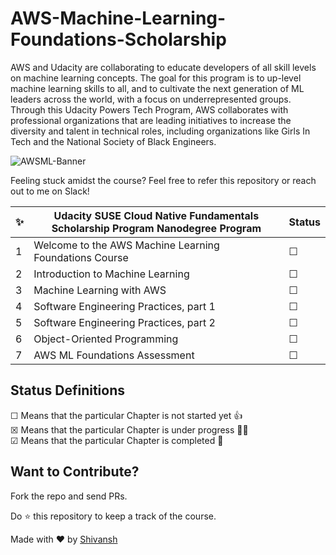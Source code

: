# AWS-Machine-Learning-Foundations-Scholarship
AWS and Udacity are collaborating to educate developers of all skill levels on machine learning concepts. The goal for this program is to up-level machine learning skills to all, and to cultivate the next generation of ML leaders across the world, with a focus on underrepresented groups. Through this Udacity Powers Tech Program, AWS collaborates with professional organizations that are leading initiatives to increase the diversity and talent in technical roles, including organizations like Girls In Tech and the National Society of Black Engineers. 

![AWSML-Banner](AWSML-Banner.png)

Feeling stuck amidst the course? Feel free to refer this repository or reach out to me on Slack!

✨| Udacity SUSE Cloud Native Fundamentals Scholarship Program Nanodegree Program | Status
--- | ---| ---
1 | Welcome to the AWS Machine Learning Foundations Course | &#9744;
2 | Introduction to Machine Learning |  &#9744;
3 | Machine Learning with AWS |  &#9744;
4 | Software Engineering Practices, part 1 |  &#9744;
5 | Software Engineering Practices, part 2 |  &#9744;
6 | Object-Oriented Programming |  &#9744;
7 | AWS ML Foundations Assessment | &#9744;

## Status Definitions
 &#9744; Means that the particular Chapter is not started yet 👍 <br>
 &#9746; Means that the particular Chapter is under progress 👨‍💻 <br>
 &#9745; Means that the particular Chapter is completed 🎉
 
 
 ## Want to Contribute?
 Fork the repo and send PRs.
 
 Do :star: this repository to keep a track of the course. 
 
 Made with :heart: by [Shivansh](https://github.com/Shivansh2407)
 
 

